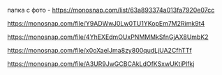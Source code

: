 папка с фото - https://monosnap.com/list/63a893374a013fa7920e07cc

https://monosnap.com/file/Y9ADWwJ0Lw0TU1YKopEm7M2Rimk9t4

https://monosnap.com/file/4YhEXEdmOUxPNMMMkSfnGjAX8UmbK2

https://monosnap.com/file/x0oXaeIJma8zy800qudLjUA2CfhTTf

https://monosnap.com/file/A3UR9JwGCBCAkLdOfKSxwUKtiPlfkj
